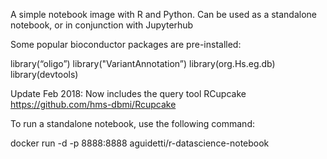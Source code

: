 A simple notebook image with R and Python. Can be used as a standalone notebook, or in conjunction with Jupyterhub

Some popular bioconductor packages are pre-installed:

library(“oligo”)
library("VariantAnnotation”)
library(org.Hs.eg.db)
library(devtools)

Update Feb 2018: Now includes the query tool RCupcake
https://github.com/hms-dbmi/Rcupcake

To run a standalone notebook, use the following command:

docker run -d -p 8888:8888 aguidetti/r-datascience-notebook
